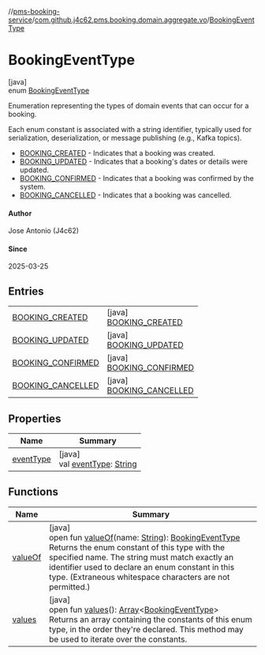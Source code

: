 //[pms-booking-service](../../../index.md)/[com.github.j4c62.pms.booking.domain.aggregate.vo](../index.md)/[BookingEventType](index.md)

# BookingEventType

[java]\
enum [BookingEventType](index.md)

Enumeration representing the types of domain events that can occur for a booking. 

Each enum constant is associated with a string identifier, typically used for serialization, deserialization, or message publishing (e.g., Kafka topics). 

- 
   [BOOKING_CREATED](-b-o-o-k-i-n-g_-c-r-e-a-t-e-d/index.md) - Indicates that a booking was created.
- 
   [BOOKING_UPDATED](-b-o-o-k-i-n-g_-u-p-d-a-t-e-d/index.md) - Indicates that a booking's dates or details were updated.
- 
   [BOOKING_CONFIRMED](-b-o-o-k-i-n-g_-c-o-n-f-i-r-m-e-d/index.md) - Indicates that a booking was confirmed by the system.
- 
   [BOOKING_CANCELLED](-b-o-o-k-i-n-g_-c-a-n-c-e-l-l-e-d/index.md) - Indicates that a booking was cancelled.

#### Author

Jose Antonio (J4c62)

#### Since

2025-03-25

## Entries

| | |
|---|---|
| [BOOKING_CREATED](-b-o-o-k-i-n-g_-c-r-e-a-t-e-d/index.md) | [java]<br>[BOOKING_CREATED](-b-o-o-k-i-n-g_-c-r-e-a-t-e-d/index.md) |
| [BOOKING_UPDATED](-b-o-o-k-i-n-g_-u-p-d-a-t-e-d/index.md) | [java]<br>[BOOKING_UPDATED](-b-o-o-k-i-n-g_-u-p-d-a-t-e-d/index.md) |
| [BOOKING_CONFIRMED](-b-o-o-k-i-n-g_-c-o-n-f-i-r-m-e-d/index.md) | [java]<br>[BOOKING_CONFIRMED](-b-o-o-k-i-n-g_-c-o-n-f-i-r-m-e-d/index.md) |
| [BOOKING_CANCELLED](-b-o-o-k-i-n-g_-c-a-n-c-e-l-l-e-d/index.md) | [java]<br>[BOOKING_CANCELLED](-b-o-o-k-i-n-g_-c-a-n-c-e-l-l-e-d/index.md) |

## Properties

| Name | Summary |
|---|---|
| [eventType](event-type.md) | [java]<br>val [eventType](event-type.md): [String](https://docs.oracle.com/en/java/javase/23/docs/api/java.base/java/lang/String.html) |

## Functions

| Name | Summary |
|---|---|
| [valueOf](value-of.md) | [java]<br>open fun [valueOf](value-of.md)(name: [String](https://docs.oracle.com/en/java/javase/23/docs/api/java.base/java/lang/String.html)): [BookingEventType](index.md)<br>Returns the enum constant of this type with the specified name. The string must match exactly an identifier used to declare an enum constant in this type. (Extraneous whitespace characters are not permitted.) |
| [values](values.md) | [java]<br>open fun [values](values.md)(): [Array](https://kotlinlang.org/api/core/kotlin-stdlib/kotlin/-array/index.html)&lt;[BookingEventType](index.md)&gt;<br>Returns an array containing the constants of this enum type, in the order they're declared. This method may be used to iterate over the constants. |